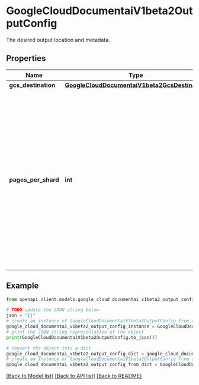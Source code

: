 # GoogleCloudDocumentaiV1beta2OutputConfig

The desired output location and metadata.

## Properties

Name | Type | Description | Notes
------------ | ------------- | ------------- | -------------
**gcs_destination** | [**GoogleCloudDocumentaiV1beta2GcsDestination**](GoogleCloudDocumentaiV1beta2GcsDestination.md) |  | [optional] 
**pages_per_shard** | **int** | The max number of pages to include into each output Document shard JSON on Google Cloud Storage. The valid range is [1, 100]. If not specified, the default value is 20. For example, for one pdf file with 100 pages, 100 parsed pages will be produced. If &#x60;pages_per_shard&#x60; &#x3D; 20, then 5 Document shard JSON files each containing 20 parsed pages will be written under the prefix OutputConfig.gcs_destination.uri and suffix pages-x-to-y.json where x and y are 1-indexed page numbers. Example GCS outputs with 157 pages and pages_per_shard &#x3D; 50: pages-001-to-050.json pages-051-to-100.json pages-101-to-150.json pages-151-to-157.json | [optional] 

## Example

```python
from openapi_client.models.google_cloud_documentai_v1beta2_output_config import GoogleCloudDocumentaiV1beta2OutputConfig

# TODO update the JSON string below
json = "{}"
# create an instance of GoogleCloudDocumentaiV1beta2OutputConfig from a JSON string
google_cloud_documentai_v1beta2_output_config_instance = GoogleCloudDocumentaiV1beta2OutputConfig.from_json(json)
# print the JSON string representation of the object
print(GoogleCloudDocumentaiV1beta2OutputConfig.to_json())

# convert the object into a dict
google_cloud_documentai_v1beta2_output_config_dict = google_cloud_documentai_v1beta2_output_config_instance.to_dict()
# create an instance of GoogleCloudDocumentaiV1beta2OutputConfig from a dict
google_cloud_documentai_v1beta2_output_config_from_dict = GoogleCloudDocumentaiV1beta2OutputConfig.from_dict(google_cloud_documentai_v1beta2_output_config_dict)
```
[[Back to Model list]](../README.md#documentation-for-models) [[Back to API list]](../README.md#documentation-for-api-endpoints) [[Back to README]](../README.md)


